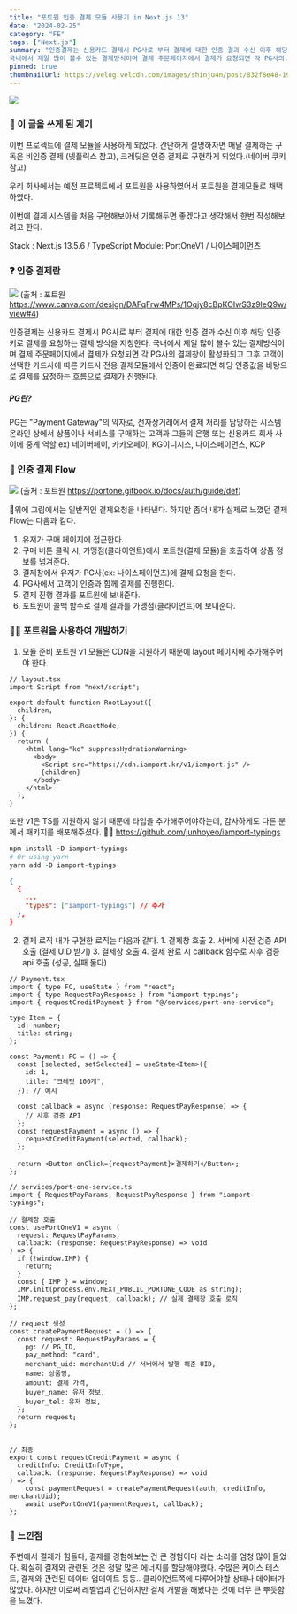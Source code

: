 ```yaml
---
title: "포트원 인증 결제 모듈 사용기 in Next.js 13"
date: "2024-02-25"
category: "FE"
tags: ["Next.js"]
summary: "인증결제는 신용카드 결제시 PG사로 부터 결제에 대한 인증 결과 수신 이후 해당 인증키로 결제를 요청하는 결제 방식을 지칭한다. 
국내에서 제일 많이 볼수 있는 결제방식이며 결제 주문페이지에서 결제가 요청되면 각 PG사의.."
pinned: true
thumbnailUrl: https://velog.velcdn.com/images/shinju4n/post/832f8e48-19ae-4a60-8f41-a4d26d4aa923/image.png
---
```


![](https://velog.velcdn.com/images/shinju4n/post/832f8e48-19ae-4a60-8f41-a4d26d4aa923/image.png)

### 🧠 이 글을 쓰게 된 계기

이번 프로젝트에 결제 모듈을 사용하게 되었다.
간단하게 설명하자면 매달 결제하는 구독은 비인증 결제 (넷플릭스 참고),
크레딧은 인증 결제로 구현하게 되었다.(네이버 쿠키 참고)

우리 회사에서는 예전 프로젝트에서 포트원을 사용하였어서 포트원을 결제모듈로 채택하였다.

이번에 결제 시스템을 처음 구현해보아서 기록해두면 좋겠다고 생각해서 한번 작성해보려고 한다.

Stack : Next.js 13.5.6 / TypeScript
Module: PortOneV1 / 나이스페이먼츠

### ❓ 인증 결제란

![](https://velog.velcdn.com/images/shinju4n/post/60c8087e-4136-43cf-81d5-a4f090632ff1/image.png)
(출처 : 포트원 https://www.canva.com/design/DAFqFrw4MPs/1Oqjy8cBpKOIwS3z9leQ9w/view#4)

인증결제는 신용카드 결제시 PG사로 부터 결제에 대한 인증 결과 수신 이후 해당 인증키로 결제를 요청하는 결제 방식을 지칭한다.
국내에서 제일 많이 볼수 있는 결제방식이며 결제 주문페이지에서 결제가 요청되면 각 PG사의 결제창이 활성화되고 그후 고객이 선택한 카드사에 따른 카드사 전용 결제모듈에서 인증이 완료되면 해당 인증값을 바탕으로 결제를 요청하는 흐름으로 결제가 진행된다.

##### PG란?

PG는 "Payment Gateway"의 약자로, 전자상거래에서 결제 처리를 담당하는 시스템
온라인 상에서 상품이나 서비스를 구매하는 고객과 그들의 은행 또는 신용카드 회사 사이에 중계 역할
ex) 네이버페이, 카카오페이, KG이니시스, 나이스페이먼츠, KCP

### 🚀 인증 결제 Flow

![](https://velog.velcdn.com/images/shinju4n/post/d01d4e53-e28f-4651-b5f4-6957edfcb274/image.png)
(출처 : 포트원 https://portone.gitbook.io/docs/auth/guide/def)

위에 그림에서는 일반적인 결제요청을 나타낸다.
하지만 좀더 내가 실제로 느꼈던 결제 Flow는 다음과 같다.

1. 유저가 구매 페이지에 접근한다.
2. 구매 버튼 클릭 시, 가맹점(클라이언트)에서 포트원(결제 모듈)을 호출하여 상품 정보를 넘겨준다.
3. 결제창에서 유저가 PG사(ex: 나이스페이먼츠)에 결제 요청을 한다.
4. PG사에서 고객이 인증과 함께 결제를 진행한다.
5. 결제 진행 결과를 포트원에 보내준다.
6. 포트원이 콜백 함수로 결제 결과를 가맹점(클라이언트)에 보내준다.

### 👨‍💻 포트원을 사용하여 개발하기

1. 모듈 준비
   포트원 v1 모듈은 CDN을 지원하기 때문에 layout 페이지에 추가해주어야 한다.

```tsx
// layout.tsx
import Script from "next/script";

export default function RootLayout({
  children,
}: {
  children: React.ReactNode;
}) {
  return (
    <html lang="ko" suppressHydrationWarning>
      <body>
        <Script src="https://cdn.iamport.kr/v1/iamport.js" />
        {children}
      </body>
    </html>
  );
}
```

또한 v1은 TS를 지원하지 않기 때문에 타입을 추가해주어야하는데,
감사하게도 다른 분께서 패키지를 배포해주셨다. 🙇‍♂️
https://github.com/junhoyeo/iamport-typings

```ruby
npm install -D iamport-typings
# Or using yarn
yarn add -D iamport-typings
```

```json
{
  {
  	...
    "types": ["iamport-typings"] // 추가
  },
}

```

2. 결제 로직
   내가 구현한 로직는 다음과 같다. 1. 결제창 호출 2. 서버에 사전 검증 API 호출 (결제 UID 받기) 3. 결제창 호출 4. 결제 완료 시 callback 함수로 사후 검증 api 호출 (성공, 실패 둘다)

```tsx
// Payment.tsx
import { type FC, useState } from "react";
import { type RequestPayResponse } from "iamport-typings";
import { requestCreditPayment } from "@/services/port-one-service";

type Item = {
  id: number;
  title: string;
};

const Payment: FC = () => {
  const [selected, setSelected] = useState<Item>({
    id: 1,
    title: "크레딧 100개",
  }); // 예시

  const callback = async (response: RequestPayResponse) => {
    // 사후 검증 API
  };
  const requestPayment = async () => {
    requestCreditPayment(selected, callback);
  };

  return <Button onClick={requestPayment}>결제하기</Button>;
};
```

```tsx
// services/port-one-service.ts
import { RequestPayParams, RequestPayResponse } from "iamport-typings";

// 결제창 호출
const usePortOneV1 = async (
  request: RequestPayParams,
  callback: (response: RequestPayResponse) => void
) => {
  if (!window.IMP) {
    return;
  }
  const { IMP } = window;
  IMP.init(process.env.NEXT_PUBLIC_PORTONE_CODE as string);
  IMP.request_pay(request, callback); // 실제 결제창 호출 로직
};

// request 생성
const createPaymentRequest = () => {
  const request: RequestPayParams = {
    pg: // PG_ID,
    pay_method: "card",
    merchant_uid: merchantUid // 서버에서 발행 해준 UID,
    name: 상품명,
    amount: 결제 가격,
    buyer_name: 유저 정보,
    buyer_tel: 유저 정보,
  };
  return request;
};


// 최종
export const requestCreditPayment = async (
  creditInfo: CreditInfoType,
  callback: (response: RequestPayResponse) => void
) => {
    const paymentRequest = createPaymentRequest(auth, creditInfo, merchantUid);
    await usePortOneV1(paymentRequest, callback);
};
```

### 💪 느낀점

주변에서 결제가 힘들다, 결제를 경험해보는 건 큰 경험이다 라는 소리를 엄청 많이 들었다.
확실히 결제와 관련된 것은 정말 많은 에너지를 할당해야했다.
수많은 케이스 테스트, 결제와 관련된 데이터 업데이트 등등.. 클라이언트쪽에 다루어야할 상태나 데이터가 많았다.
하지만 이로써 레벨업과 간단하지만 결제 개발을 해봤다는 것에 너무 큰 뿌듯함을 느꼈다.
